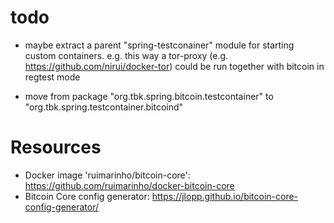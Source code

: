 
# todo
- maybe extract a parent "spring-testconainer" module for starting
  custom containers. e.g. this way a tor-proxy
  (e.g. https://github.com/nirui/docker-tor) could be run together
  with bitcoin in regtest mode

- move from package "org.tbk.spring.bitcoin.testcontainer"
  to "org.tbk.spring.testcontainer.bitcoind"

# Resources
- Docker image 'ruimarinho/bitcoin-core': https://github.com/ruimarinho/docker-bitcoin-core
- Bitcoin Core config generator: https://jlopp.github.io/bitcoin-core-config-generator/
